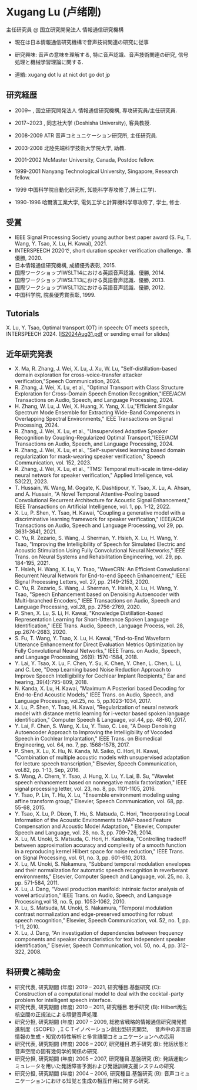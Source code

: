 # Xugang Lu (卢绪刚)
主任研究員 @ 国立研究開発法人 情報通信研究機構

- 現在は日本情報通信研究機構で音声技術関連の研究に従事

- 研究興味: 音声の意味を理解する, 特に音声認識、音声技術関連の研究, 信号処理と機械学習理論に関する.

- 連絡: xugang dot lu at nict dot go dot jp



## 研究経歴
- 2009~ , 国立研究開発法人 情報通信研究機構, 専攻研究員/主任研究員.

- 2017~2023 , 同志社大学 (Doshisha University), 客員教授.
 
- 2008-2009 ATR 音声コミュニケーション研究所, 主任研究員.

- 2003-2008 北陸先端科学技術大学院大学, 助教.

- 2001-2002 McMaster University, Canada, Postdoc fellow.

- 1999-2001 Nanyang Technological University, Singapore, Research fellow.

- 1999 中国科学院自動化研究所, 知能科学専攻修了,博士(工学).

- 1990-1996 哈爾濱工業大学, 電気工学と計算機科学専攻修了, 学士, 修士.

## 受賞
- IEEE Signal Processing Society young author best paper award (S. Fu, T. Wang, Y. Tsao, X. Lu, H. Kawai), 2021.
- INTERSPEECH 2020で, short duration speaker verification challenge、準優勝, 2020.
- 日本情報通信研究機構, 成績優秀表彰, 2015.
- 国際ワークショップIWSLT14における英語音声認識、優勝, 2014.
- 国際ワークショップIWSLT13における英語音声認識、優勝, 2013.
- 国際ワークショップIWSLT12における英語音声認識、優勝, 2012.
- 中国科学院, 院長優秀賞表彰, 1999.

## Tutorials
X. Lu, Y. Tsao, Optimal transport (OT) in speech: OT meets speech, INTERSPEECH 2024. ([IS2024Aug31.pdf](https://github.com/user-attachments/files/16972456/IS2024Aug31.pdf)
or sending email for slides)

## 近年研究発表
- X. Ma, R. Zhang, J. Wei, X. Lu, J. Xu, W. Lu, "Self-distillation-based domain exploration for cross-voice-transfer attacker verification,"Speech Communication, 2024.
- R. Zhang, J. Wei, X. Lu, et al., "Optimal Transport with Class Structure Exploration for Cross-Domain Speech Emotion Recognition,"IEEE/ACM Transactions on Audio, Speech, and Language Processing, 2024.
- H. Zhang, W. Lu, J. Wei, X. Huang, X. Yang, X. Lu,"Efficient Singular Spectrum Mode Ensemble for Extracting Wide-Band Components in Overlapping Spectral Environments," IEEE Transactions on Signal Processing, 2024.
- R. Zhang, J. Wei, X. Lu, et al., "Unsupervised Adaptive Speaker Recognition by Coupling-Regularized Optimal Transport,"IEEE/ACM Transactions on Audio, Speech, and Language Processing, 2024.
- R. Zhang, J. Wei, X. Lu, et al., "Self-supervised learning based domain regularization for mask-wearing speaker verification," Speech Communication, vol. 152, 2023.
- R. Zhang, J. Wei, X. Lu, et al., "TMS: Temporal multi-scale in time-delay neural network for speaker verification," Applied Intelligence, vol. 53(22), 2023.
- T. Hussain, W. Wang, M. Gogate, K. Dashtipour, Y. Tsao, X. Lu, A. Ahsan, and A. Hussain, "A Novel Temporal Attentive-Pooling based Convolutional Recurrent Architecture for Acoustic Signal Enhancement," IEEE Transactions on Artificial Intelligence, vol. 1, pp. 1-12, 2022.
- X. Lu, P. Shen, Y. Tsao, H. Kawai, "Coupling a generative model with a discriminative learning framework for speaker verification," IEEE/ACM Transactions on Audio, Speech and Language Processing, vol 29, pp. 3631-3641, 2021.
- C. Yu, R. Zezario, S. Wang, J. Sherman, Y. Hsieh, X. Lu, H. Wang, Y. Tsao, "Improving the Intelligibility of Speech for Simulated Electric and Acoustic Stimulation Using Fully Convolutional Neural Networks," IEEE Trans. on Neural Systems and Rehabilitation Engineering, vol. 29, pp. 184-195, 2021.
- T. Hsieh, H. Wang, X. Lu, Y. Tsao, "WaveCRN: An Efficient Convolutional Recurrent Neural Network for End-to-end Speech Enhancement," IEEE Signal Processing Letters, vol. 27, pp. 2149-2153, 2020.
- C. Yu, R. Zezario, S. Wang, J. Sherman, Y. Hsieh, X. Lu, H. Wang, Y. Tsao, "Speech Enhancement based on Denoising Autoencoder with Multi-branched Encoders," IEEE Transactions on Audio, Speech and Language Processing, vol.28, pp. 2756-2769, 2020.
- P. Shen, X. Lu, S. Li, H. Kawai, "Knowledge Distillation-based Representation Learning for Short-Utterance Spoken Language Identification," IEEE Trans. Audio, Speech, Language Process, vol. 28, pp.2674-2683, 2020.
- S. Fu, T. Wang, Y. Tsao, X. Lu, H. Kawai, "End-to-End Waveform Utterance Enhancement for Direct Evaluation Metrics Optimization by Fully Convolutional Neural Networks," IEEE Trans. on Audio, Speech, and Language Processing, 26(9): 1570-1584, 2018.
- Y. Lai, Y. Tsao, X. Lu, F. Chen, Y. Su, K. Chen, Y. Chen, L. Chen, L. Li, and C. Lee, "Deep Learning based Noise Reduction Approach to Improve Speech Intelligibility for Cochlear Implant Recipients," Ear and hearing, 39(4):795-809, 2018.
- N. Kanda, X. Lu, H. Kawai, "Maximum A Posteriori based Decoding for End-to-End Acoustic Models," IEEE Trans. on Audio, Speech, and Language Processing, vol.25, no. 5, pp.1023-1034, 2017.
- X. Lu, P. Shen, Y. Tsao, H. Kawai, "Regularization of neural network model with distance metric learning for i-vector based spoken language identification," Computer Speech & Language, vol.44, pp. 48-60, 2017.
- Y. Lai, F. Chen, S. Wang, X. Lu, Y. Tsao, C. Lee, "A Deep Denoising Autoencoder Approach to Improving the Intelligibility of Vocoded Speech in Cochlear Implantation," IEEE Trans. on Biomedical Engineering, vol. 64, no. 7, pp. 1568-1578, 2017.
- P. Shen, X. Lu, X. Hu, N. Kanda, M. Saiko, C. Hori, H. Kawai, "Combination of multiple acoustic models with unsupervised adaptation for lecture speech transcription," Elsevier, Speech Communication, vol.82, pp. 1-13, Sep, 2016.
- S. Wang, A. Chern, Y. Tsao, J. Hung, X. Lu, Y. Lai, B. Su, "Wavelet speech enhancement based on nonnegative matrix factorization," IEEE signal processing letter, vol. 23, no. 8, pp. 1101-1105, 2016.
- Y. Tsao, P. Lin, T. Hu, X. Lu, "Ensemble environment modeling using affine transform group," Elsevier, Speech Communication, vol. 68, pp. 55-68, 2015.
- Y. Tsao, X. Lu, P. Dixon, T. Hu, S. Matsuda, C. Hori, "Incorporating Local Information of the Acoustic Environments to MAP-based Feature Compensation and Acoustic Model Adaptation, " Elsevier, Computer Speech and Language, vol. 28, no. 3, pp. 709-726, 2014.
- X. Lu, M. Unoki, S. Matsuda, C. Hori, H. Kashioka, "Controlling tradeoff between approximation accuracy and complexity of a smooth function in a reproducing kernel Hilbert space for noise reduction," IEEE Trans. on Signal Processing, vol. 61, no. 3, pp. 601-610, 2013.
- X. Lu, M. Unoki, S. Nakamura, “Subband temporal modulation envelopes and their normalization for automatic speech recognition in reverberant environments,” Elsevier, Computer Speech and Language, vol. 25, no. 3, pp. 571-584, 2011.
- X. Lu, J. Dang, “Vowel production manifold: intrinsic factor analysis of vowel articulation,” IEEE Trans. on Audio, Speech, and Language Processing,vol 18, no. 5, pp. 1053-1062, 2010.
- X. Lu, S. Matsuda, M. Unoki, S. Nakamura, “Temporal modulation contrast normalization and edge-preserved smoothing for robust speech recognition,” Elsevier, Speech Communication, vol. 52, no. 1, pp. 1-11, 2010.
- X. Lu, J. Dang, “An investigation of dependencies between frequency components and speaker characteristics for text independent speaker identification,” Elsevier, Speech Communication, vol. 50, no. 4, pp. 312–322, 2008.
## 科研費と補助金
- 研究代表,
  研究期間 (年度) 2019 – 2021,
  研究種目.基盤研究 (C): Construction of a computational model to deal with the cocktail-party problem for intelligent speech interface.
- 研究代表,
  研究期間 (年度) 2010 – 2011,
  研究種目.若手研究 (B): Hilbert再生核空間の正規法による頑健音声処理.
 - 研究分担,
  研究期間 (年度) 2007 – 2009, 
  総務省戦略的情報通信研究開発推進制度（SCOPE）,ＩＣＴイノベーション創出型研究開発,　
  音声中の非言語情報の生成・知覚の特性解析と多言語間コミュニケーションへの応用   
- 研究代表,
  研究期間 (年度) 2006 – 2007,
  研究種目.若手研究 (B): 発話状態と音声空間の固有幾何学的関係の研究.
- 研究分担,
  研究期間 (年度) 2005 – 2007,
  研究種目.基盤研究 (B): 発話運動シミュレータを用いた発話障害予測および発話訓練支援システムの研究.
- 研究分担,
  研究期間 (年度) 2004 – 2006,
  研究種目.基盤研究 (B): 音声コミュニケーションにおける知覚と生成の相互作用に関する研究.  
